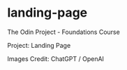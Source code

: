 # landing-page

The Odin Project - Foundations Course

Project: Landing Page

Images Credit: ChatGPT / OpenAI